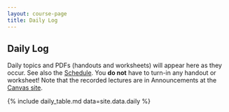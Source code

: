 ```yaml
---
layout: course-page
title: Daily Log
---
```


## Daily Log

Daily topics and PDFs (handouts and worksheets) will appear here as they occur.  See also the [Schedule](assets/general/S25/schedule.pdf).  You **do not** have to turn-in any handout or worksheet!  Note that the recorded lectures are in Announcements at the [Canvas site](https://canvas.alaska.edu/courses/24194).

{% include daily_table.md  data=site.data.daily %}

<div style="padding-bottom: 100px"></div>
